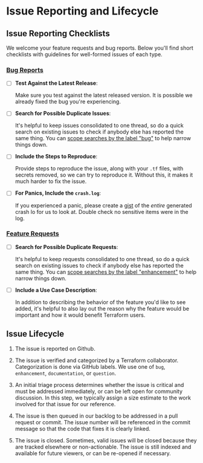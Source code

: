 # Issue Reporting and Lifecycle

## Issue Reporting Checklists

We welcome your feature requests and bug reports. Below you'll find short checklists with guidelines for well-formed issues of each type.

### [Bug Reports](https://github.com/hashicorp/terraform-provider-vsphere/issues/new/choose)

- [ ] __Test Against the Latest Release__: 

    Make sure you test against the latest released version. It is possible we already fixed the bug you're experiencing.

- [ ] __Search for Possible Duplicate Issues__: 

    It's helpful to keep issues consolidated to one thread, so do a quick search on existing issues to check if anybody else has reported the same thing. You can [scope searches by the label "bug"](https://github.com/hashicorp/terraform-provider-vsphere/issues?q=is%3Aopen+is%3Aissue+label%3Abug) to help narrow things down.

- [ ] __Include the Steps to Reproduce__: 

    Provide steps to reproduce the issue, along with your `.tf` files, with secrets removed, so we can try to reproduce it. Without this, it makes it much harder to fix the issue.

- [ ] __For Panics, Include the `crash.log`__: 

    If you experienced a panic, please create a [gist](https://gist.github.com) of the *entire* generated crash lo for us to look at. Double check no sensitive items were in the log.

### [Feature Requests](https://github.com/hashicorp/terraform-provider-vsphere/issues/new/choose)

- [ ] __Search for Possible Duplicate Requests__: 

    It's helpful to keep requests consolidated to one thread, so do a quick search on existing issues to check if anybody else has reported the same thing. You can [scope searches by the label "enhancement"](https://github.com/hashicorp/terraform-provider-vsphere/issues?q=is%3Aopen+is%3Aissue+label%3Aenhancement) to help narrow things down.

- [ ] __Include a Use Case Description__: 

    In addition to describing the behavior of the feature you'd like to see added, it's helpful to also lay out the reason why the feature would be important and how it would benefit Terraform users.

## Issue Lifecycle

1. The issue is reported on Github.

2. The issue is verified and categorized by a Terraform collaborator. Categorization is done via GitHub labels. We use one of `bug`, `enhancement`, `documentation`, or `question`.

3. An initial triage process determines whether the issue is critical and must be addressed immediately, or can be left open for community discussion. In this step, we typically assign a size estimate to the work involved for that issue for our reference.

4. The issue is then queued in our backlog to be addressed in a pull request or commit. The issue number will be referenced in the commit message so that the code that fixes it is clearly linked.

5. The issue is closed. Sometimes, valid issues will be closed because they are tracked elsewhere or non-actionable. The issue is still indexed and available for future viewers, or can be re-opened if necessary.
